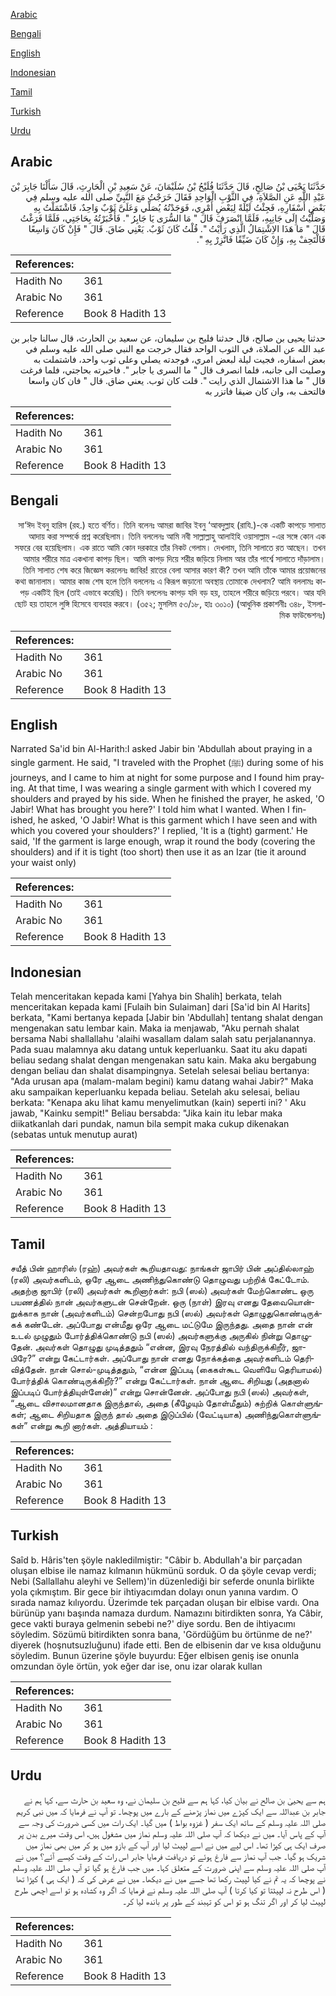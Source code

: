 [Arabic](#arabic)

[Bengali](#bengali)

[English](#english)

[Indonesian](#indonesian)

[Tamil](#tamil)

[Turkish](#turkish)

[Urdu](#urdu)

## Arabic


<div dir="rtl" lang="ar" style={{fontSize:'larger',backgroundColor:'#f8f9fa',padding:20}}>
حَدَّثَنَا يَحْيَى بْنُ صَالِحٍ، قَالَ حَدَّثَنَا فُلَيْحُ بْنُ سُلَيْمَانَ، عَنْ سَعِيدِ بْنِ الْحَارِثِ، قَالَ سَأَلْنَا جَابِرَ بْنَ عَبْدِ اللَّهِ عَنِ الصَّلاَةِ، فِي الثَّوْبِ الْوَاحِدِ فَقَالَ خَرَجْتُ مَعَ النَّبِيِّ صلى الله عليه وسلم فِي بَعْضِ أَسْفَارِهِ، فَجِئْتُ لَيْلَةً لِبَعْضِ أَمْرِي، فَوَجَدْتُهُ يُصَلِّي وَعَلَىَّ ثَوْبٌ وَاحِدٌ، فَاشْتَمَلْتُ بِهِ وَصَلَّيْتُ إِلَى جَانِبِهِ، فَلَمَّا انْصَرَفَ قَالَ ‏"‏ مَا السُّرَى يَا جَابِرُ ‏"‏‏.‏ فَأَخْبَرْتُهُ بِحَاجَتِي، فَلَمَّا فَرَغْتُ قَالَ ‏"‏ مَا هَذَا الاِشْتِمَالُ الَّذِي رَأَيْتُ ‏"‏‏.‏ قُلْتُ كَانَ ثَوْبٌ‏.‏ يَعْنِي ضَاقَ‏.‏ قَالَ ‏"‏ فَإِنْ كَانَ وَاسِعًا فَالْتَحِفْ بِهِ، وَإِنْ كَانَ ضَيِّقًا فَاتَّزِرْ بِهِ ‏"‏‏.‏
</div>
<div style={{backgroundColor:'#f8f9fa',padding:20, marginBottom: 10}}><table> <thead> <tr> <th>References:</th> <th></th> </tr> </thead> <tbody><tr><td>Hadith No</td><td>361</td></tr><tr><td>Arabic No</td><td>361</td></tr><tr><td>Reference</td><td>Book 8 Hadith 13</td></tr></tbody></table></div>


<div dir="rtl" lang="ar" style={{fontSize:'larger',backgroundColor:'#f8f9fa',padding:20}}>
حدثنا يحيى بن صالح، قال حدثنا فليح بن سليمان، عن سعيد بن الحارث، قال سالنا جابر بن عبد الله عن الصلاة، في الثوب الواحد فقال خرجت مع النبي صلى الله عليه وسلم في بعض اسفاره، فجيت ليلة لبعض امري، فوجدته يصلي وعلى ثوب واحد، فاشتملت به وصليت الى جانبه، فلما انصرف قال " ما السرى يا جابر ". فاخبرته بحاجتي، فلما فرغت قال " ما هذا الاشتمال الذي رايت ". قلت كان ثوب. يعني ضاق. قال " فان كان واسعا فالتحف به، وان كان ضيقا فاتزر به
</div>
<div style={{backgroundColor:'#f8f9fa',padding:20, marginBottom: 10}}><table> <thead> <tr> <th>References:</th> <th></th> </tr> </thead> <tbody><tr><td>Hadith No</td><td>361</td></tr><tr><td>Arabic No</td><td>361</td></tr><tr><td>Reference</td><td>Book 8 Hadith 13</td></tr></tbody></table></div>

## Bengali


<div dir="rtl" lang="bn" style={{fontSize:'larger',backgroundColor:'#f8f9fa',padding:20}}>
সা‘ঈদ ইবনু হারিস (রহ.) হতে বর্ণিত। তিনি বলেনঃ আমরা জাবির ইবনু ‘আবদুল্লাহ (রাযি.)-কে একটি কাপড়ে সালাত আদায় করা সম্পর্কে প্রশ্ন করেছিলাম। তিনি বললেনঃ আমি নবী সাল্লাল্লাহু আলাইহি ওয়াসাল্লাম -এর সঙ্গে কোন এক সফরে বের হয়েছিলাম। এক রাতে আমি কোন দরকারে তাঁর নিকট গেলাম। দেখলাম, তিনি সালাতে রত আছেন। তখন আমার শরীরে মাত্র একখানা কাপড় ছিল। আমি কাপড় দিয়ে শরীর জড়িয়ে নিলাম আর তাঁর পার্শ্বে সালাতে দাঁড়ালাম। তিনি সালাত শেষ করে জিজ্ঞেস করলেনঃ জাবির! রাতের বেলা আসার কারণ কী? তখন আমি তাঁকে আমার প্রয়োজনের কথা জানালাম। আমার কাজ শেষ হলে তিনি বললেনঃ এ কিরূপ জড়ানো অবস্থায় তোমাকে দেখলাম? আমি বললামঃ কাপড় একটিই ছিল (তাই এভাবে করেছি)। তিনি বললেনঃ কাপড় যদি বড় হয়, তাহলে শরীরে জড়িয়ে পরবে। আর যদি ছোট হয় তাহলে লুঙ্গি হিসেবে ব্যবহার করবে। (৩৫২; মুসলিম ৫৩/১৮, হাঃ ৩০১০) (আধুনিক প্রকাশনীঃ ৩৪৮, ইসলামিক ফাউন্ডেশনঃ)
</div>
<div style={{backgroundColor:'#f8f9fa',padding:20, marginBottom: 10}}><table> <thead> <tr> <th>References:</th> <th></th> </tr> </thead> <tbody><tr><td>Hadith No</td><td>361</td></tr><tr><td>Arabic No</td><td>361</td></tr><tr><td>Reference</td><td>Book 8 Hadith 13</td></tr></tbody></table></div>

## English


<div dir="ltr" lang="en" style={{fontSize:'larger',backgroundColor:'#f8f9fa',padding:20}}>
Narrated Sa'id bin Al-Harith:I asked Jabir bin 'Abdullah about praying in a single garment. He said, "I traveled with the Prophet (ﷺ) during some of his journeys, and I came to him at night for some purpose and I found him praying. At that time, I was wearing a single garment with which I covered my shoulders and prayed by his side. When he finished the prayer, he asked, 'O Jabir! What has brought you here?' I told him what I wanted. When I finished, he asked, 'O Jabir! What is this garment which I have seen and with which you covered your shoulders?' I replied, 'It is a (tight) garment.' He said, 'If the garment is large enough, wrap it round the body (covering the shoulders) and if it is tight (too short) then use it as an Izar (tie it around your waist only)
</div>
<div style={{backgroundColor:'#f8f9fa',padding:20, marginBottom: 10}}><table> <thead> <tr> <th>References:</th> <th></th> </tr> </thead> <tbody><tr><td>Hadith No</td><td>361</td></tr><tr><td>Arabic No</td><td>361</td></tr><tr><td>Reference</td><td>Book 8 Hadith 13</td></tr></tbody></table></div>

## Indonesian


<div dir="ltr" lang="id" style={{fontSize:'larger',backgroundColor:'#f8f9fa',padding:20}}>
Telah menceritakan kepada kami [Yahya bin Shalih] berkata, telah menceritakan kepada kami [Fulaih bin Sulaiman] dari [Sa'id bin Al Harits] berkata, "Kami bertanya kepada [Jabir bin 'Abdullah] tentang shalat dengan mengenakan satu lembar kain. Maka ia menjawab, "Aku pernah shalat bersama Nabi shallallahu 'alaihi wasallam dalam salah satu perjalanannya. Pada suau malamnya aku datang untuk keperluanku. Saat itu aku dapati beliau sedang shalat dengan mengenakan satu kain. Maka aku bergabung dengan beliau dan shalat disampingnya. Setelah selesai beliau bertanya: "Ada urusan apa (malam-malam begini) kamu datang wahai Jabir?" Maka aku sampaikan keperluanku kepada beliau. Setelah aku selesai, beliau berkata: "Kenapa aku lihat kamu menyelimutkan (kain) seperti ini? ' Aku jawab, "Kainku sempit!" Beliau bersabda: "Jika kain itu lebar maka diikatkanlah dari pundak, namun bila sempit maka cukup dikenakan (sebatas untuk menutup aurat)
</div>
<div style={{backgroundColor:'#f8f9fa',padding:20, marginBottom: 10}}><table> <thead> <tr> <th>References:</th> <th></th> </tr> </thead> <tbody><tr><td>Hadith No</td><td>361</td></tr><tr><td>Arabic No</td><td>361</td></tr><tr><td>Reference</td><td>Book 8 Hadith 13</td></tr></tbody></table></div>

## Tamil


<div dir="ltr" lang="ta" style={{fontSize:'larger',backgroundColor:'#f8f9fa',padding:20}}>
சயீத் பின் ஹாரிஸ் (ரஹ்) அவர்கள் கூறியதாவது: நாங்கள் ஜாபிர் பின் அப்தில்லாஹ் (ரலி) அவர்களிடம், ஒரே ஆடை அணிந்துகொண்டு தொழுவது பற்றிக் கேட்டோம். அதற்கு ஜாபிர் (ரலி) அவர்கள் கூறினார்கள்: நபி (ஸல்) அவர்கள் மேற்கொண்ட ஒரு பயணத்தில் நான் அவர்களுடன் சென்றேன். ஒரு (நாள்) இரவு எனது தேவையொன்றுக்காக நான் (அவர்களிடம்) சென்றபோது நபி (ஸல்) அவர்கள் தொழுதுகொண்டிருக்கக் கண்டேன். அப்போது என்மீது ஒரே ஆடை மட்டுமே இருந்தது. அதை நான் என் உடல் முழுதும் போர்த்திக்கொண்டு நபி (ஸல்) அவர்களுக்கு அருகில் நின்று தொழுதேன். அவர்கள் தொழுது முடித்ததும் “என்ன, இரவு நேரத்தில் வந்திருக்கிறீர், ஜாபிரே?” என்று கேட்டார்கள். அப்போது நான் எனது நோக்கத்தை அவர்களிடம் தெரிவித்தேன். நான் சொல்-முடித்ததும், “என்ன இப்படி (கைகள்கூட வெளியே தெரியாமல்) போர்த்திக் கொண்டிருக்கிறீர்?” என்று கேட்டார்கள். நான் ஆடை சிறியது (அதனால் இப்படிப் போர்த்தியுள்ளேன்)” என்று சொன்னேன். அப்போது நபி (ஸல்) அவர்கள், “ஆடை விசாலமானதாக இருந்தால், அதை (கீழேயும் தோள்மீதும்) சுற்றிக் கொள்ளுங்கள்; ஆடை சிறியதாக இருந் தால் அதை இடுப்பில் (வேட்டியாக) அணிந்துகொள்ளுங்கள்” என்று கூறி னார்கள். அத்தியாயம் :
</div>
<div style={{backgroundColor:'#f8f9fa',padding:20, marginBottom: 10}}><table> <thead> <tr> <th>References:</th> <th></th> </tr> </thead> <tbody><tr><td>Hadith No</td><td>361</td></tr><tr><td>Arabic No</td><td>361</td></tr><tr><td>Reference</td><td>Book 8 Hadith 13</td></tr></tbody></table></div>

## Turkish


<div dir="ltr" lang="tr" style={{fontSize:'larger',backgroundColor:'#f8f9fa',padding:20}}>
Saîd b. Hâris'ten şöyle nakledilmiştir: "Câbir b. Abdullah'a bir parçadan oluşan elbise ile namaz kılmanın hükmünü sorduk. O da şöyle cevap verdi; Nebi (Sallallahu aleyhi ve Sellem)'in düzenlediği bir seferde onunla birlikte yola çıkmıştım. Bir gece bir ihtiyacımdan dolayı onun yanına vardım. O sırada namaz kılıyordu. Üzerimde tek parçadan oluşan bir elbise vardı. Ona bürünüp yanı başında namaza durdum. Namazını bitirdikten sonra, Ya Câbir, gece vakti buraya gelmenin sebebi ne?' diye sordu. Ben de ihtiyacımı söyledim. Sözümü bitirdikten sonra bana, 'Gördüğüm bu örtünme de ne?' diyerek (hoşnutsuzluğunu) ifade etti. Ben de elbisenin dar ve kısa olduğunu söyledim. Bunun üzerine şöyle buyurdu: Eğer elbisen geniş ise onunla omzundan öyle örtün, yok eğer dar ise, onu izar olarak kullan
</div>
<div style={{backgroundColor:'#f8f9fa',padding:20, marginBottom: 10}}><table> <thead> <tr> <th>References:</th> <th></th> </tr> </thead> <tbody><tr><td>Hadith No</td><td>361</td></tr><tr><td>Arabic No</td><td>361</td></tr><tr><td>Reference</td><td>Book 8 Hadith 13</td></tr></tbody></table></div>

## Urdu


<div dir="rtl" lang="ur" style={{fontSize:'larger',backgroundColor:'#f8f9fa',padding:20}}>
ہم سے یحییٰ بن صالح نے بیان کیا، کہا ہم سے فلیح بن سلیمان نے، وہ سعید بن حارث سے، کہا ہم نے جابر بن عبداللہ سے ایک کپڑے میں نماز پڑھنے کے بارے میں پوچھا۔ تو آپ نے فرمایا کہ میں نبی کریم صلی اللہ علیہ وسلم کے ساتھ ایک سفر ( غزوہ بواط ) میں گیا۔ ایک رات میں کسی ضرورت کی وجہ سے آپ کے پاس آیا۔ میں نے دیکھا کہ آپ صلی اللہ علیہ وسلم نماز میں مشغول ہیں، اس وقت میرے بدن پر صرف ایک ہی کپڑا تھا۔ اس لیے میں نے اسے لپیٹ لیا اور آپ کے بازو میں ہو کر میں بھی نماز میں شریک ہو گیا۔ جب آپ نماز سے فارغ ہوئے تو دریافت فرمایا جابر اس رات کے وقت کیسے آئے؟ میں نے آپ صلی اللہ علیہ وسلم سے اپنی ضرورت کے متعلق کہا۔ میں جب فارغ ہو گیا تو آپ صلی اللہ علیہ وسلم نے پوچھا کہ یہ تم نے کیا لپیٹ رکھا تھا جسے میں نے دیکھا۔ میں نے عرض کی کہ ( ایک ہی ) کپڑا تھا ( اس طرح نہ لپیٹتا تو کیا کرتا ) آپ صلی اللہ علیہ وسلم نے فرمایا کہ اگر وہ کشادہ ہو تو اسے اچھی طرح لپیٹ لیا کر اور اگر تنگ ہو تو اس کو تہبند کے طور پر باندھ لیا کر۔
</div>
<div style={{backgroundColor:'#f8f9fa',padding:20, marginBottom: 10}}><table> <thead> <tr> <th>References:</th> <th></th> </tr> </thead> <tbody><tr><td>Hadith No</td><td>361</td></tr><tr><td>Arabic No</td><td>361</td></tr><tr><td>Reference</td><td>Book 8 Hadith 13</td></tr></tbody></table></div>